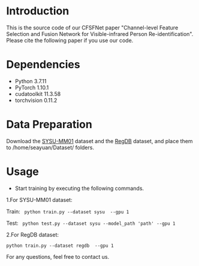 # Introduction
This is the source code of our CFSFNet paper "Channel-level Feature Selection and Fusion Network for Visible-infrared Person Re-identification". Please cite the following paper if you use our code.


# Dependencies
* Python 3.7.11
* PyTorch 1.10.1
* cudatoolkit 11.3.58
* torchvision 0.11.2

# Data Preparation
Download the [SYSU-MM01](https://github.com/wuancong/SYSU-MM01) dataset and the [RegDB](http://dm.dongguk.edu/link.html) dataset, and place them to /home/seayuan/Dataset/ folders.

# Usage
* Start training by executing the following commands.

1.For SYSU-MM01 dataset:

Train: ```
python train.py --dataset sysu  --gpu 1``` 

Test: ```
python test.py --dataset sysu --model_path 'path' --gpu 1``` 

2.For RegDB dataset:

```python train.py --dataset regdb  --gpu 1```


For any questions, feel free to contact us.
